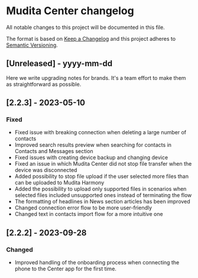 # Mudita Center changelog

All notable changes to this project will be documented in this file.

The format is based on [Keep a Changelog](http://keepachangelog.com/)
and this project adheres to [Semantic Versioning](http://semver.org/).

## [Unreleased] - yyyy-mm-dd

Here we write upgrading notes for brands. It's a team effort to make them as
straightforward as possible.

## [2.2.3] - 2023-05-10

### Fixed

- Fixed issue with breaking connection when deleting a large number of contacts
- Improved search results preview when searching for contacts in Contacts and Messages section
- Fixed issues with creating device backup and changing device
- Fixed an issue in which Mudita Center did not stop file transfer when the device was disconnected
- Added possibility to stop file upload if the user selected more files than can be uploaded to Mudita Harmony
- Added the possibility to upload only supported files in scenarios when selected files included unsupported ones instead of terminating the flow
- The formatting of headlines in News section articles has been improved
- Changed connection error flow to be more user-friendly
- Changed text in contacts import flow for a more intuitive one

## [2.2.2] - 2023-09-28

### Changed

- Improved handling of the onboarding process when connecting the phone to the Center app for the first time.
